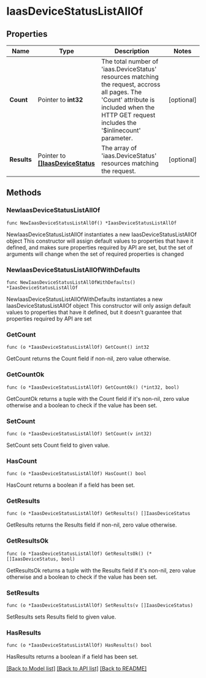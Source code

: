 # IaasDeviceStatusListAllOf

## Properties

Name | Type | Description | Notes
------------ | ------------- | ------------- | -------------
**Count** | Pointer to **int32** | The total number of &#39;iaas.DeviceStatus&#39; resources matching the request, accross all pages. The &#39;Count&#39; attribute is included when the HTTP GET request includes the &#39;$inlinecount&#39; parameter. | [optional] 
**Results** | Pointer to [**[]IaasDeviceStatus**](iaas.DeviceStatus.md) | The array of &#39;iaas.DeviceStatus&#39; resources matching the request. | [optional] 

## Methods

### NewIaasDeviceStatusListAllOf

`func NewIaasDeviceStatusListAllOf() *IaasDeviceStatusListAllOf`

NewIaasDeviceStatusListAllOf instantiates a new IaasDeviceStatusListAllOf object
This constructor will assign default values to properties that have it defined,
and makes sure properties required by API are set, but the set of arguments
will change when the set of required properties is changed

### NewIaasDeviceStatusListAllOfWithDefaults

`func NewIaasDeviceStatusListAllOfWithDefaults() *IaasDeviceStatusListAllOf`

NewIaasDeviceStatusListAllOfWithDefaults instantiates a new IaasDeviceStatusListAllOf object
This constructor will only assign default values to properties that have it defined,
but it doesn't guarantee that properties required by API are set

### GetCount

`func (o *IaasDeviceStatusListAllOf) GetCount() int32`

GetCount returns the Count field if non-nil, zero value otherwise.

### GetCountOk

`func (o *IaasDeviceStatusListAllOf) GetCountOk() (*int32, bool)`

GetCountOk returns a tuple with the Count field if it's non-nil, zero value otherwise
and a boolean to check if the value has been set.

### SetCount

`func (o *IaasDeviceStatusListAllOf) SetCount(v int32)`

SetCount sets Count field to given value.

### HasCount

`func (o *IaasDeviceStatusListAllOf) HasCount() bool`

HasCount returns a boolean if a field has been set.

### GetResults

`func (o *IaasDeviceStatusListAllOf) GetResults() []IaasDeviceStatus`

GetResults returns the Results field if non-nil, zero value otherwise.

### GetResultsOk

`func (o *IaasDeviceStatusListAllOf) GetResultsOk() (*[]IaasDeviceStatus, bool)`

GetResultsOk returns a tuple with the Results field if it's non-nil, zero value otherwise
and a boolean to check if the value has been set.

### SetResults

`func (o *IaasDeviceStatusListAllOf) SetResults(v []IaasDeviceStatus)`

SetResults sets Results field to given value.

### HasResults

`func (o *IaasDeviceStatusListAllOf) HasResults() bool`

HasResults returns a boolean if a field has been set.


[[Back to Model list]](../README.md#documentation-for-models) [[Back to API list]](../README.md#documentation-for-api-endpoints) [[Back to README]](../README.md)


